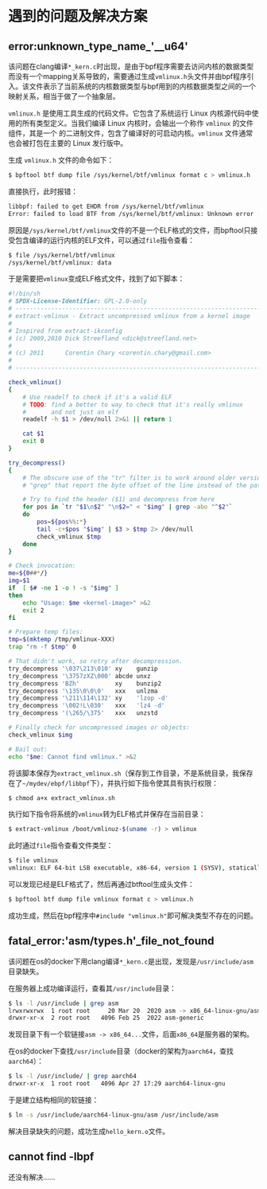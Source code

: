 # 遇到的问题及解决方案

## error:unknown_type_name_'__u64'

该问题在clang编译`*_kern.c`时出现，是由于bpf程序需要去访问内核的数据类型而没有一个mapping关系导致的，需要通过生成`vmlinux.h`头文件并由bpf程序引入。该文件表示了当前系统的内核数据类型与bpf用到的内核数据类型之间的一个映射关系，相当于做了一个抽象层。

`vmlinux.h` 是使用工具生成的代码文件。它包含了系统运行 Linux 内核源代码中使用的所有类型定义。当我们编译 Linux 内核时，会输出一个称作 `vmlinux` 的文件组件，其是一个 的二进制文件，包含了编译好的可启动内核。`vmlinux` 文件通常也会被打包在主要的 Linux 发行版中。

生成 `vmlinux.h` 文件的命令如下：

```sh
$ bpftool btf dump file /sys/kernel/btf/vmlinux format c > vmlinux.h
```

直接执行，此时报错：

```sh
libbpf: failed to get EHDR from /sys/kernel/btf/vmlinux
Error: failed to load BTF from /sys/kernel/btf/vmlinux: Unknown error -4001
```

原因是`/sys/kernel/btf/vmlinux`文件的不是一个ELF格式的文件，而bpftool只接受包含编译的运行内核的ELF文件，可以通过`file`指令查看：

```sh
$ file /sys/kernel/btf/vmlinux 
/sys/kernel/btf/vmlinux: data
```

于是需要把`vmlinux`变成ELF格式文件，找到了如下脚本：

```sh
#!/bin/sh
# SPDX-License-Identifier: GPL-2.0-only
# ----------------------------------------------------------------------
# extract-vmlinux - Extract uncompressed vmlinux from a kernel image
#
# Inspired from extract-ikconfig
# (c) 2009,2010 Dick Streefland <dick@streefland.net>
#
# (c) 2011      Corentin Chary <corentin.chary@gmail.com>
#
# ----------------------------------------------------------------------

check_vmlinux()
{
	# Use readelf to check if it's a valid ELF
	# TODO: find a better to way to check that it's really vmlinux
	#       and not just an elf
	readelf -h $1 > /dev/null 2>&1 || return 1

	cat $1
	exit 0
}

try_decompress()
{
	# The obscure use of the "tr" filter is to work around older versions of
	# "grep" that report the byte offset of the line instead of the pattern.

	# Try to find the header ($1) and decompress from here
	for	pos in `tr "$1\n$2" "\n$2=" < "$img" | grep -abo "^$2"`
	do
		pos=${pos%%:*}
		tail -c+$pos "$img" | $3 > $tmp 2> /dev/null
		check_vmlinux $tmp
	done
}

# Check invocation:
me=${0##*/}
img=$1
if	[ $# -ne 1 -o ! -s "$img" ]
then
	echo "Usage: $me <kernel-image>" >&2
	exit 2
fi

# Prepare temp files:
tmp=$(mktemp /tmp/vmlinux-XXX)
trap "rm -f $tmp" 0

# That didn't work, so retry after decompression.
try_decompress '\037\213\010' xy    gunzip
try_decompress '\3757zXZ\000' abcde unxz
try_decompress 'BZh'          xy    bunzip2
try_decompress '\135\0\0\0'   xxx   unlzma
try_decompress '\211\114\132' xy    'lzop -d'
try_decompress '\002!L\030'   xxx   'lz4 -d'
try_decompress '(\265/\375'   xxx   unzstd

# Finally check for uncompressed images or objects:
check_vmlinux $img

# Bail out:
echo "$me: Cannot find vmlinux." >&2
```

将该脚本保存为`extract_vmlinux.sh`（保存到工作目录，不是系统目录，我保存在了`~/mydev/ebpf/libbpf`下），并执行如下指令使其具有执行权限：

```bash
$ chmod a+x extract_vmlinux.sh
```

执行如下指令将系统的`vmlinux`转为ELF格式并保存在当前目录：

```bash
$ extract-vmlinux /boot/vmlinuz-$(uname -r) > vmlinux
```

此时通过`file`指令查看文件类型：

```bash
$ file vmlinux
vmlinux: ELF 64-bit LSB executable, x86-64, version 1 (SYSV), statically linked, BuildID[sha1]=fd5e332bed3f4a76d12d80a85aec63e828bf2ec4, stripped
```

可以发现已经是ELF格式了，然后再通过btftool生成头文件：

```bash
$ bpftool btf dump file vmlinux format c > vmlinux.h
```

成功生成，然后在bpf程序中`#include "vmlinux.h"`即可解决类型不存在的问题。

## fatal_error:'asm/types.h'_file_not_found

该问题在os的docker下用clang编译`*_kern.c`是出现，发现是`/usr/include/asm`目录缺失。

在服务器上成功编译运行，查看其`/usr/include`目录：

```bash
$ ls -l /usr/include | grep asm
lrwxrwxrwx  1 root root     20 Mar 20  2020 asm -> x86_64-linux-gnu/asm
drwxr-xr-x  2 root root   4096 Feb 25  2022 asm-generic
```

发现目录下有一个软链接`asm -> x86_64...`文件，后面`x86_64`是服务器的架构。

在os的docker下查找`/usr/include`目录（docker的架构为`aarch64`，查找`aarch64`）：

```bash
$ ls -l /usr/include/ | grep aarch64
drwxr-xr-x  1 root root   4096 Apr 27 17:29 aarch64-linux-gnu
```

于是建立结构相同的软链接：

```bash
$ ln -s /usr/include/aarch64-linux-gnu/asm /usr/include/asm
```

解决目录缺失的问题，成功生成`hello_kern.o`文件。

## cannot find -lbpf

还没有解决……